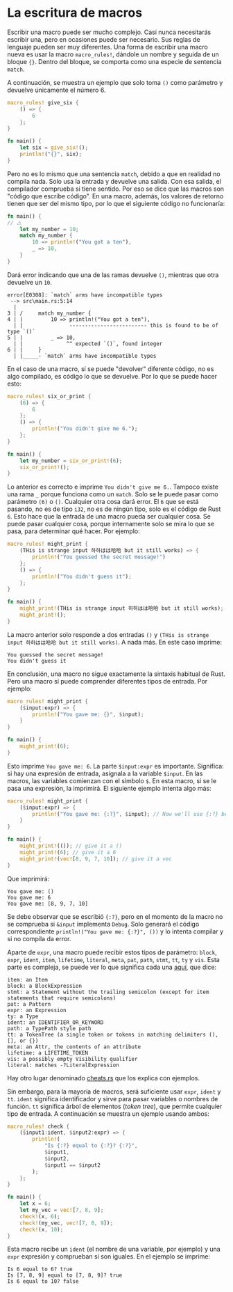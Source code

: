 # La escritura de macros

Escribir una macro puede ser mucho complejo. Casi nunca necesitarás escribir una, pero en ocasiones puede ser necesario. Sus reglas de lenguaje pueden ser muy diferentes. Una forma de escribir una macro nueva es usar la macro `macro_rules!`, dándole un nombre y seguida de un bloque `{}`. Dentro del bloque, se comporta como una especie de sentencia `match`.

A continuación, se muestra un ejemplo que solo toma `()` como parámetro y devuelve únicamente el número 6.

```rust
macro_rules! give_six {
    () => {
        6
    };
}

fn main() {
    let six = give_six!();
    println!("{}", six);
}
```

Pero no es lo mismo que una sentencia `match`, debido a que en realidad no compila nada. Solo usa la entrada y devuelve una salida. Con esa salida, el compilador comprueba si tiene sentido. Por eso se dice que las macros son "código que escribe código". En una macro, además, los valores de retorno tienen que ser del mismo tipo, por lo que el siguiente código no funcionaría:

```rust
fn main() {
// ⚠️
    let my_number = 10;
    match my_number {
        10 => println!("You got a ten"),
        _ => 10,
    }
}
```

Dará error indicando que una de las ramas devuelve `()`, mientras que otra devuelve un `10`.

```text
error[E0308]: `match` arms have incompatible types
 --> src\main.rs:5:14
  |
3 | /     match my_number {
4 | |         10 => println!("You got a ten"),
  | |               ------------------------- this is found to be of type `()`
5 | |         _ => 10,
  | |              ^^ expected `()`, found integer
6 | |     }
  | |_____- `match` arms have incompatible types
```

En el caso de una macro, sí se puede "devolver" diferente código, no es algo compilado, es código lo que se devuelve. Por lo que se puede hacer esto:

```rust
macro_rules! six_or_print {
    (6) => {
        6
    };
    () => {
        println!("You didn't give me 6.");
    };
}

fn main() {
    let my_number = six_or_print!(6);
    six_or_print!();
}
```

Lo anterior es correcto e imprime `You didn't give me 6.`. Tampoco existe una rama `_` porque funciona como un `match`. Solo se le puede pasar como parámetro `(6)` o `()`. Cualquier otra cosa dará error. El `6` que se está pasando, no es de tipo `i32`, no es de ningún tipo, solo es el código de Rust `6`. Esto hace que la entrada de una macro pueda ser cualquier cosa. Se puede pasar cualquier cosa, porque internamente solo se mira lo que se pasa, para determinar qué hacer. Por ejemplo:

```rust
macro_rules! might_print {
    (THis is strange input 하하はは哈哈 but it still works) => {
        println!("You guessed the secret message!")
    };
    () => {
        println!("You didn't guess it");
    };
}

fn main() {
    might_print!(THis is strange input 하하はは哈哈 but it still works);
    might_print!();
}
```

La macro anterior solo responde a dos entradas `()` y `(THis is strange input 하하はは哈哈 but it still works)`. A nada más. En este caso imprime:

```text
You guessed the secret message!
You didn't guess it
```

En conclusión, una macro no sigue exactamente la sintaxis habitual de Rust. Pero una macro sí puede comprender diferentes tipos de entrada. Por ejemplo:

```rust
macro_rules! might_print {
    ($input:expr) => {
        println!("You gave me: {}", $input);
    }
}

fn main() {
    might_print!(6);
}
```

Esto imprime `You gave me: 6`. La parte `$input:expr` es importante. Significa: si hay una expresión de entrada, asígnala a la variable `$input`. En las macros, las variables comienzan con el símbolo `$`. En esta macro, si se le pasa una expresión, la imprimirá. El siguiente ejemplo intenta algo más:

```rust
macro_rules! might_print {
    ($input:expr) => {
        println!("You gave me: {:?}", $input); // Now we'll use {:?} because we will give it different kinds of expressions
    }
}

fn main() {
    might_print!(()); // give it a ()
    might_print!(6); // give it a 6
    might_print!(vec![8, 9, 7, 10]); // give it a vec
}
```

Que imprimirá:

```text
You gave me: ()
You gave me: 6
You gave me: [8, 9, 7, 10]
```

Se debe observar que se escribió `{:?}`, pero en el momento de la macro no se comprueba si `&input` implementa `Debug`. Solo generará el código correspondiente `println!("You gave me: {:?}", ())` y lo intenta compilar y si no compila da error.

Aparte de `expr`, una macro puede recibir estos tipos de parámetro: `block`, `expr`, `ident`, `item`, `lifetime`, `literal`, `meta`, `pat`, `path`, `stmt`, `tt`, `ty` y `vis`. Esta parte es compleja, se puede ver lo que significa cada una [aquí](https://doc.rust-lang.org/beta/reference/macros-by-example.html), que dice:

```text
item: an Item
block: a BlockExpression
stmt: a Statement without the trailing semicolon (except for item statements that require semicolons)
pat: a Pattern
expr: an Expression
ty: a Type
ident: an IDENTIFIER_OR_KEYWORD
path: a TypePath style path
tt: a TokenTree (a single token or tokens in matching delimiters (), [], or {})
meta: an Attr, the contents of an attribute
lifetime: a LIFETIME_TOKEN
vis: a possibly empty Visibility qualifier
literal: matches -?LiteralExpression
```

Hay otro lugar denominado [cheats.rs](https://cheats.rs/#macros-attributes) que los explica con ejemplos.

Sin embargo, para la mayoría de macros, será suficiente usar `expr`, `ident` y `tt`. `ident` significa identificador y sirve para pasar variables o nombres de función. `tt` significa árbol de elementos (*token tree*), que permite cualquier tipo de entrada. A continuación se muestra un ejemplo usando ambos:

```rust
macro_rules! check {
    ($input1:ident, $input2:expr) => {
        println!(
            "Is {:?} equal to {:?}? {:?}",
            $input1,
            $input2,
            $input1 == $input2
        );
    };
}

fn main() {
    let x = 6;
    let my_vec = vec![7, 8, 9];
    check!(x, 6);
    check!(my_vec, vec![7, 8, 9]);
    check!(x, 10);
}
```

Esta macro recibe un `ident` (el nombre de una variable, por ejemplo) y una `expr` expresión y comprueban si son iguales. En el ejemplo se imprime:

```text
Is 6 equal to 6? true
Is [7, 8, 9] equal to [7, 8, 9]? true
Is 6 equal to 10? false
```

